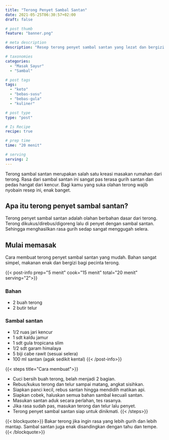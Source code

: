 ```yaml
---
title: "Terong Penyet Sambal Santan"
date: 2021-05-25T06:30:57+02:00
draft: false

# post thumb
feature: "banner.png"

# meta description
description: "Resep terong penyet sambal santan yang lezat dan bergizi. Cara membuat masakan rumahan ini sangat mudah untuk dipelajari."

# taxonomies
categories:
  - "Masak Sayur"
  - "Sambal"

# post tags
tags:
  - "keto"
  - "bebas-susu"
  - "bebas-gula"
  - "kuliner"

# post type
type: "post"

# Is Recipe
recipe: true

# prep time
time: "20 menit"

# serving
serving: 2
---
```

Terong sambal santan merupakan salah satu kreasi masakan rumahan dari terong. Rasa dari sambal santan ini sangat pas terasa gurih santan dan pedas hangat dari kencur. Bagi kamu yang suka olahan terong wajib nyobain resep ini, enak banget.

## Apa itu terong penyet sambal santan?

Terong penyet sambal santan adalah olahan berbahan dasar dari terong. Terong dikukus/direbus/digoreng lalu di penyet dengan sambal santan. Sehingga menghasilkan rasa gurih sedap sangat menggugah selera.

## Mulai memasak

Cara membuat terong penyet sambal santan yang mudah. Bahan sangat simpel, makanan enak dan bergizi bagi pecinta terong.

{{< post-info prep="5 menit" cook="15 menit" total="20 menit" serving="2">}}

### Bahan

-   2 buah terong
-   2 butir telur

### Sambal santan

-   1/2 ruas jari kencur
-   1 sdt kaldu jamur
-   1 sdt gula tropicana slim
-   1/2 sdt garam himalaya
-   5 biji cabe rawit (sesuai selera)
-   100 ml santan (agak sedikit kental)
{{< /post-info>}}

{{< steps title="Cara membuat">}}
-   Cuci bersih buah terong, belah menjadi 2 bagian.
-   Rebus/kukus terong dan telur sampai matang, angkat sisihkan.
-   Siapkan panci kecil, rebus santan hingga mendidih matikan api.
-   Siapkan cobek, haluskan semua bahan sambal kecuali santan.
-   Masukan santan aduk secara perlahan, tes rasanya.
-   Jika rasa sudah pas, masukan terong dan telur lalu penyet.
-   Terong penyet sambal santan siap untuk dinikmati.
{{< /steps>}}

{{< blockquote>}}
Bakar terong jika ingin rasa yang lebih gurih dan lebih mantap. Sambal santan juga enak disandingkan dengan tahu dan tempe.
{{< /blockquote>}}
